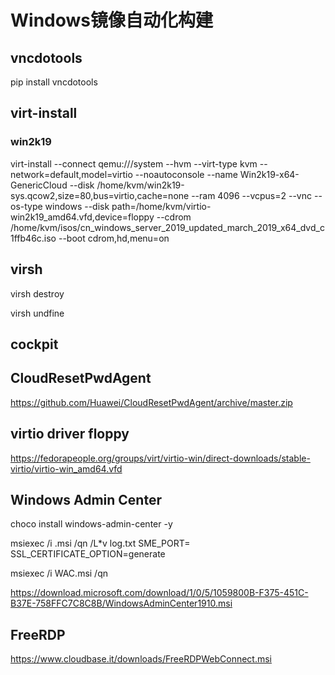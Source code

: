 # Windows镜像自动化构建
## vncdotools
pip install vncdotools

## virt-install
### win2k19
virt-install  --connect qemu:///system  --hvm --virt-type kvm  --network=default,model=virtio  --noautoconsole  --name Win2k19-x64-GenericCloud  --disk /home/kvm/win2k19-sys.qcow2,size=80,bus=virtio,cache=none  --ram 4096  --vcpus=2  --vnc  --os-type windows  --disk path=/home/kvm/virtio-win2k19_amd64.vfd,device=floppy  --cdrom /home/kvm/isos/cn_windows_server_2019_updated_march_2019_x64_dvd_c1ffb46c.iso --boot cdrom,hd,menu=on

## virsh
virsh destroy

virsh undfine

## cockpit

## CloudResetPwdAgent
https://github.com/Huawei/CloudResetPwdAgent/archive/master.zip

## virtio driver floppy
https://fedorapeople.org/groups/virt/virtio-win/direct-downloads/stable-virtio/virtio-win_amd64.vfd


## Windows Admin Center
choco install windows-admin-center -y

msiexec /i <WindowsAdminCenterInstallerName>.msi /qn /L*v log.txt SME_PORT=<port> SSL_CERTIFICATE_OPTION=generate
  
msiexec /i WAC.msi /qn

https://download.microsoft.com/download/1/0/5/1059800B-F375-451C-B37E-758FFC7C8C8B/WindowsAdminCenter1910.msi

## FreeRDP
https://www.cloudbase.it/downloads/FreeRDPWebConnect.msi
